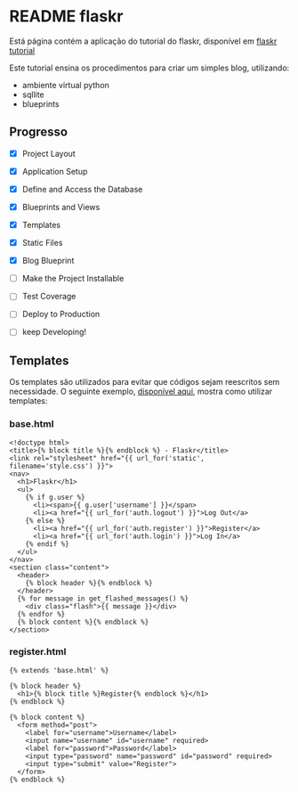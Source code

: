 # README flaskr

Está página contém a aplicação do tutorial do flaskr, disponível em [flaskr tutorial](https://flask.palletsprojects.com/en/1.1.x/tutorial/)

Este tutorial ensina os procedimentos para criar um simples blog, utilizando:
- ambiente virtual python
- sqllite
- blueprints

## Progresso

- [x] Project Layout
- [x] Application Setup
- [x] Define and Access the Database
- [x] Blueprints and Views
- [x] Templates
- [x] Static Files
- [x] Blog Blueprint
- [ ] Make the Project Installable
- [ ] Test Coverage
- [ ] Deploy to Production
- [ ] keep Developing!


## Templates

Os templates são utilizados para evitar que códigos sejam reescritos sem necessidade. O seguinte exemplo, [disponível aqui](https://flask.palletsprojects.com/en/1.1.x/tutorial/templates/), mostra como utilizar templates:

### base.html

```vim
<!doctype html>
<title>{% block title %}{% endblock %} - Flaskr</title>
<link rel="stylesheet" href="{{ url_for('static', filename='style.css') }}">
<nav>
  <h1>Flaskr</h1>
  <ul>
    {% if g.user %}
      <li><span>{{ g.user['username'] }}</span>
      <li><a href="{{ url_for('auth.logout') }}">Log Out</a>
    {% else %}
      <li><a href="{{ url_for('auth.register') }}">Register</a>
      <li><a href="{{ url_for('auth.login') }}">Log In</a>
    {% endif %}
  </ul>
</nav>
<section class="content">
  <header>
    {% block header %}{% endblock %}
  </header>
  {% for message in get_flashed_messages() %}
    <div class="flash">{{ message }}</div>
  {% endfor %}
  {% block content %}{% endblock %}
</section>
```

### register.html

```vim
{% extends 'base.html' %}

{% block header %}
  <h1>{% block title %}Register{% endblock %}</h1>
{% endblock %}

{% block content %}
  <form method="post">
    <label for="username">Username</label>
    <input name="username" id="username" required>
    <label for="password">Password</label>
    <input type="password" name="password" id="password" required>
    <input type="submit" value="Register">
  </form>
{% endblock %}
```
